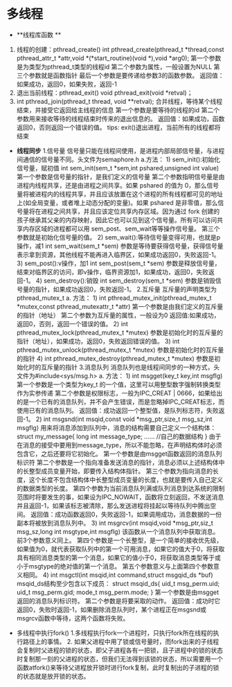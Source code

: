 # 多线程 #


-  **线程库函数 **

1. 线程的创建：pthread_create()
		int pthread_create(pthread_t *thread,const pthread_attr_t *attr,void *(*start_routine)(void *),void *arg0);
	      第一个参数是为类型为pthread_t类型的线程id
		  第二个参数为属性，一般设置为NULL
		  第三个参数就是函数指针
		  最后一个参数是要传递给参数3的函数参数。
		  返回值：如果成功，返回0，如果失败，返回-1
2. 退出当前线程：pthread_exit()
		void pthread_exit(void *retval)；
3. int pthread_join(pthread_t thread, void **retval);
		合并线程，等待某个线程结束，并接受它返回给主线程的信息
  	 	 第一个参数是要等待的线程的id
			第二个参数用来接收等待的线程结束时传来的退出信息的。
			返回值：如果成功，函数返回0，否则返回一个错误的值。
tips:   exit()退出进程，当前所有的线程都将结束
             
                 

- **线程同步**
1.信号量
   	 信号量只能在线程间使用，是进程内部局部信号量，与进程间通信的信号量不同。头文件为semaphore.h
      a.方法：
         1) sem_init():初始化信号量，赋初值
             int sem_init(sem_t *sem,int pshared,unsigned int value)
               第一个参数是信号量的指针，是我们定义的信号量
			   第二个参数指明信号量是由进程内线程共享，还是由进程之间共享。如果 pshared 的值为 0，那么信号量将被进程内的线程共享，并且应该放置在这个进程的所有线程都可见的地址上(如全局变量，或者堆上动态分配的变量)。如果 pshared 是非零值，那么信号量将在进程之间共享，并且应该定位共享内存区域。因为通过 fork 创建的孩子继承其父亲的内存映射，因此它也可以见到这个信号量。所有可以访问共享内存区域的进程都可以用 sem_post、sem_wait等等操作信号量。
			   第三个参数就是初始化信号量的值。
         2) sem_wait():等待信号量变得可用，也就是p操作，减1
             int sem_wait(sem_t *sem)
             参数是等待要获得信号量，获得信号量表示拿到资源，其他线程不能再进入临界区，如果成功返回0，失败返回-1。
         3) sem_post():v操作，加1
             int sem_post(sem_t *sem)
             参数是释放信号量，结束对临界区的访问，即v操作，临界资源加1，如果成功，返回0，失败返回-1。
         4) sem_destroy():销毁
             int sem_destroy(sem_t *sem)
             参数是销毁信号量的指针，如果成功返回0，失败返回-1。
2.互斥量
	  互斥量的声明类型为pthread_mutex_t
        a. 方法：
            1) int pthread_mutex_init(pthread_mutex_t *mutex,const pthread_mutexattr_t *attr)
                 第一个参数是由我们定义的互斥量的指针（地址）
				 第二个参数为互斥量的属性，一般设为0
				 返回值:如果成功，返回0，否则，返回一个错误的值。
            2) int pthread_mutex_lock(pthread_mutex_t *mutex)
                  参数是初始化时的互斥量的指针（地址），如果成功，返回0，失败返回错误的值。
            3) int pthread_mutex_unlock(pthread_mutex_t *mutex)
                  参数是初始化时的互斥量的指针
            4) int pthread_mutex_destroy(pthread_mutex_t *mutex)
                  参数是初始化时的互斥量的指针
3.消息队列
      消息队列也是线程间同步的一种方式，头文件为#include<sys/msg.h>
       a. 方法：
         1) int msgget(key_t key,int msgflg)
                第一个参数是一个类型为key_t 的一个值，这里可以用整型数字强制转换类型作为实参传递
				第二个参数是权限标志，一般为IPC_CREAT | 0666，如果给出的是一个已有的消息队列，并不会产生错误，而是忽略掉IPC_CREAT标志，而使用已有的消息队列。
				返回值：成功返回一个整型值，是队列标志符，失败返回-1。
         2) int msgsnd(int msqid,const void *msg_ptr,size_t msg_sz,int msgflg)
            用来将消息添加到队列中，消息的结构需要自己定义一个结构体：
              struct my_message{
                  long int message_type;
                   ......        //自己的数据结构
                       }
             由于在消息的接受中要用到message_type，所以不能忽略，在声明结构体时必须包含它，之后还要将它初始化。
              第一个参数是由msgget函数返回的消息队列标识符
			  第二个参数是一个指向准备发送消息的指针，消息必须以上述结构体中的长整型成员变量开始，即要传入结构体指针。
			  第三个参数为指向消息的长度，这个长度不包含结构体中长整型成员变量的长度，也就是要传入自己定义的数据类型的长度。
			  第四个参数为当前消息队列满或队列消息到达系统的限制范围时将要发生的事，如果设为IPC_NOWAIT，函数将立刻返回，不发送消息并且返回-1，如果该标志被清除，那么发送进程将挂起以等待队列中腾出空间。
			  返回值：成功函数返回0，失败返回-1，如果调用成功，消息数据的一份副本将被放到消息队列中。
          3) int msgrcv(int msqid,void *msg_ptr,siz_t msg_sz,long int msgtype,int msgflg)
               该函数从一个消息队列中获取消息。前3个参数意义同上。
			   第四个参数是一个长整型，是一个简单的接收优先级，如果值为0，就代表获取队列中的第一个可用消息，如果它的值大于0，将获取具有相同消息类型的第一个消息，如果它的值小于0，将获取消息类型等于或小于msgtype的绝对值的第一个消息。
			   第五个参数意义与上面第四个参数意义相同。
          4) int msgctl(int msqid,int command,struct msgqid_ds *buf)
                msqid_ds结构至少包含以下成员：
                  struct msqid_ds{
                       uid_t msg_perm.uid;
                       uid_t msg_perm.gid;
                       mode_t msg_perm.mode;
                      }
              第一个参数是由msgget返回的消息队列标识符。
			  第二个参数是将要采取的动作。
              返回值：成功时它返回0，失败时返回-1，如果删除消息队列时，某个进程正在msgsnd或msgrcv函数中等待，这两个函数将失败。
        

- 多线程中执行fork()
	  1.多线程执行fork一个进程时，只执行fork所在线程的执行路径上的事情。
	  2. 如果父进程中用了锁或信号量时，而fork出来的子线程会复制时父进程的锁的状态，即父子进程各有一把锁，且子进程中的锁的状态时复制那一刻的父进程的状态，但我们无法得到该锁的状态，所以需要用一个函数atfork()来等待父进程放开锁时进行fork复制，此时复制出的子进程的锁的状态就是放开锁的状态。
       